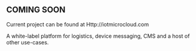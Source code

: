 ## COMING SOON 

Current project can be found at Http://iotmicrocloud.com  
  
A white-label platform for logistics, device messaging, CMS and a host of other use-cases.  



